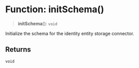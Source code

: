 # Function: initSchema()

> **initSchema**(): `void`

Initialize the schema for the identity entity storage connector.

## Returns

`void`
